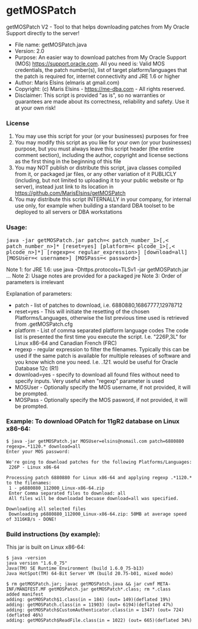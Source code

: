 # getMOSPatch
getMOSPatch V2 - Tool to that helps downloading patches from My Oracle Support directly to the server!

   * File name: getMOSPatch.java
   * Version: 2.0 
   * Purpose: An easier way to download patches from My Oracle Support (MOS) https://support.oracle.com. All you need is: Valid MOS credentials, the patch number(s), list of target platform/languages that the patch is required for, internet connectivity and JRE 1.6 or higher
   * Author: Maris Elsins (elmaris at gmail.com)
   * Copyright: (c) Maris Elsins - https://me-dba.com - All rights reserved.
   * Disclaimer:  This script is provided "as is", so no warranties or guarantees are made about its correctness, reliability and safety. Use it at your own risk!

### License

   1. You may use this script for your (or your businesses) purposes for free
   1. You may modify this script as you like for your own (or your businesses) purpose, but you must always leave this script header (the entire comment section), including the author, copyright and license sections as the first thing in the beginning of this file
   1. You may NOT publish or distribute this script, java classes compiled from it, or packaged jar files, or any other variation of it PUBLICLY (including, but not limited to uploading it to your public website or ftp server), instead just link to its location in https://github.com/MarisElsins/getMOSPatch
   1. You may distribute this script INTERNALLY in your company, for internal use only, for example when building a standard DBA toolset to be deployed to all servers or DBA workstations

### Usage:

<pre style="white-space:pre-wrap;">
java -jar getMOSPatch.jar patch=< patch_number_1>[,< patch_number_n>]* [reset=yes] [platform=< plcode_1>[,< plcode_n>]*] [regexp=< regular_expression>] [download=all] [MOSUser=< username>] [MOSPass=< password>]</pre>

Note 1: for JRE 1.6: use java -Dhttps.protocols=TLSv1 -jar getMOSPatch.jar ...
Note 2: Usage notes are provided for a packaged jre
Note 3: Order of parameters is irrelevant

Explanation of parameters:

   * patch - list of patches to download, i.e. 6880880,16867777,12978712
   * reset=yes - This will initiate the resetting of the chosen Platforms/Languages, otherwise the list previous time used is retrieved from .getMOSPatch.cfg
   * platform - List of comma separated platform language codes The code list is presented the first time you execute the script. I.e. "226P,3L" for Linux x86-64 and Canadian French (FRC)
   * regexp - regular expression to filter the filenames. Typically this can be used if the same patch is available for multiple releases of software and you know which one you need. I.e. .*121.* would be useful for Oracle Database 12c (R1)
   * download=yes - specify to download all found files without need to specify inputs. Very useful when "regexp" parameter is used
   * MOSUser - Optionally specify the MOS username, if not provided, it will be prompted.
   * MOSPass - Optionally specify the MOS pasword, if not provided, it will be prompted.

### Example:  To download OPatch for 11gR2 database on Linux x86-64:
```
$ java -jar getMOSPatch.jar MOSUser=elsins@nomail.com patch=6880880 regexp=.*1120.* download=all
Enter your MOS password:

We're going to download patches for the following Platforms/Languages:
 226P - Linux x86-64

Processing patch 6880880 for Linux x86-64 and applying regexp .*1120.* to the filenames:
 1 - p6880880_112000_Linux-x86-64.zip
 Enter Comma separated files to download: all
 All files will be downloadad becuase download=all was specified.

Downloading all selected files
 Downloading p6880880_112000_Linux-x86-64.zip: 50MB at average speed of 3116KB/s - DONE!
```

### Build instructions (by example):
This jar is built on Linux x86-64:
```
$ java -version
java version "1.6.0_75"
Java(TM) SE Runtime Environment (build 1.6.0_75-b13)
Java HotSpot(TM) 64-Bit Server VM (build 20.75-b01, mixed mode)

$ rm getMOSPatch.jar; javac getMOSPatch.java && jar cvmf META-INF/MANIFEST.MF getMOSPatch.jar getMOSPatch*.class; rm *.class
added manifest
adding: getMOSPatch$1.class(in = 184) (out= 149)(deflated 19%)
adding: getMOSPatch.class(in = 11903) (out= 6194)(deflated 47%)
adding: getMOSPatch$CustomAuthenticator.class(in = 1347) (out= 724)(deflated 46%)
adding: getMOSPatch$ReadFile.class(in = 1022) (out= 665)(deflated 34%)
```
